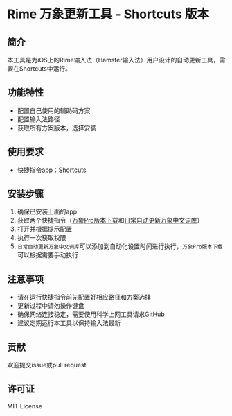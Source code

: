 # Rime 万象更新工具 - Shortcuts 版本

## 简介

本工具是为iOS上的Rime输入法（Hamster输入法）用户设计的自动更新工具，需要在Shortcuts中运行。

## 功能特性

- 配置自己使用的辅助码方案
- 配置输入法路径
- 获取所有方案版本，选择安装

## 使用要求

- 快捷指令app：[Shortcuts](https://apps.apple.com/us/app/shortcuts/id1462947752)

## 安装步骤

1. 确保已安装上面的app
2. 获取两个快捷指令（[万象Pro版本下载](https://www.icloud.com/shortcuts/8ee215300f234979b55b3b04ad66c1b7)和[日常自动更新万象中文词库](https://www.icloud.com/shortcuts/074c63d170514348835a82b3b72c4bf0)）
3. 打开并根据提示配置
4. 执行一次获取权限
5. `日常自动更新万象中文词库`可以添加到自动化设置时间进行执行，`万象Pro版本下载`可以根据需要手动执行



## 注意事项

- 请在运行快捷指令前先配置好相应路径和方案选择
- 更新过程中请勿操作键盘
- 确保网络连接稳定，需要使用科学上网工具请求GitHub
- 建议定期运行本工具以保持输入法最新

## 贡献

欢迎提交issue或pull request

## 许可证

MIT License
